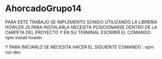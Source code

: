 # AhorcadoGrupo14
PARA ESTE TRABAJO SE IMPLEMENTO SONIDO UTILIZANDO LA LIBRERIA HOWLER.JS
PARA INSTALARLA NECESITA POSICIONARSE DENTRO DE LA CARPETA DEL PROYECTO Y EN SU TERMINAL ESCRIBIR EL COMANDO: npm install howler

Y PARA INICIARLO SE NECESITA HACER EL SIGUIENTE COMANDO : npm run dev
